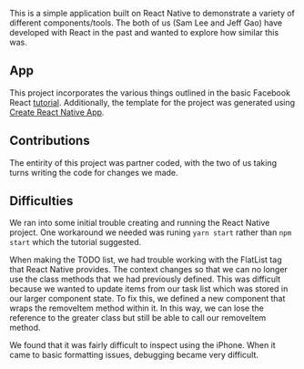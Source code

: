 This is a simple application built on React Native to demonstrate a variety of different components/tools. The both of us (Sam Lee and Jeff Gao) have developed with React in the past and wanted to explore how similar this was.

## App

This project incorporates the various things outlined in the basic Facebook React [tutorial](https://facebook.github.io/react-native/docs/tutorial.html). Additionally, the template for the project was generated using [Create React Native App](https://github.com/react-community/create-react-native-app).

## Contributions

The entirity of this project was partner coded, with the two of us taking turns writing the code for changes we made. 

## Difficulties

We ran into some initial trouble creating and running the React Native project. One workaround we needed was runing ```yarn start``` rather than ```npm start``` which the tutorial suggested. 

When making the TODO list, we had trouble working with the FlatList tag that React Native provides. The context changes so that we can no longer use the class methods that we had previously defined. This was difficult because we wanted to update items from our task list which was stored in our larger component state. To fix this, we defined a new component that wraps the removeItem method within it. In this way, we can lose the reference to the greater class but still be able to call our removeItem method. 

We found that it was fairly difficult to inspect using the iPhone. When it came to basic formatting issues, debugging became very difficult. 
